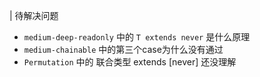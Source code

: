 | 待解决问题
- `medium-deep-readonly` 中的 `T extends never` 是什么原理 
- `medium-chainable` 中的第三个case为什么没有通过
- `Permutation` 中的 联合类型 extends [never] 还没理解